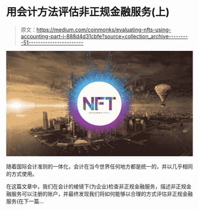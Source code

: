 # 用会计方法评估非正规金融服务(上)

> 原文：<https://medium.com/coinmonks/evaluating-nfts-using-accounting-part-i-888d4d31cbfe?source=collection_archive---------51----------------------->

![](img/b77fd2730b74907629efb31fafec6ae5.png)

随着国际会计准则的一体化，会计在当今世界任何地方都是统一的，并以几乎相同的方式使用。

在这篇文章中，我们在会计的棱镜下(为企业)检查非正规金融服务，描述非正规金融服务可以注册的账户，并最终发现我们将如何能够以合理的方式评估非正规金融服务(在下一篇…